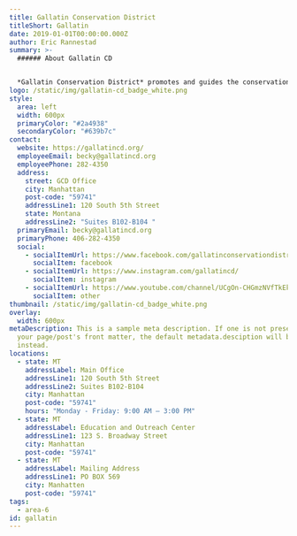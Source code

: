 ```yaml
---
title: Gallatin Conservation District
titleShort: Gallatin
date: 2019-01-01T00:00:00.000Z
author: Eric Rannestad
summary: >-
  ###### About Gallatin CD


  *Gallatin Conservation District* promotes and guides the conservation and management of natural resources in Gallatin County, Montana. The district serves all areas of the county except for portions of Belgrade and Bozeman. Gallatin Conservation District administers [stream (310 permits)](https://gallatincd.org/310-permit-forms-info/), offers [programs and resources](https://gallatincd.org/programs-services/), [education](https://gallatincd.org/education-outreach/), and a number of [conservation resources](https://gallatincd.org/district-resources/).
logo: /static/img/gallatin-cd_badge_white.png
style:
  area: left
  width: 600px
  primaryColor: "#2a4938"
  secondaryColor: "#639b7c"
contact:
  website: https://gallatincd.org/
  employeeEmail: becky@gallatincd.org
  employeePhone: 282-4350
  address:
    street: GCD Office
    city: Manhattan
    post-code: "59741"
    addressLine1: 120 South 5th Street
    state: Montana
    addressLine2: "Suites B102-B104 "
  primaryEmail: becky@gallatincd.org
  primaryPhone: 406-282-4350
  social:
    - socialItemUrl: https://www.facebook.com/gallatinconservationdistrict
      socialItem: facebook
    - socialItemUrl: https://www.instagram.com/gallatincd/
      socialItem: instagram
    - socialItemUrl: https://www.youtube.com/channel/UCgOn-CHGmzNVfTkEkOQ1IbQ
      socialItem: other
thumbnail: /static/img/gallatin-cd_badge_white.png
overlay:
  width: 600px
metaDescription: This is a sample meta description. If one is not present in
  your page/post's front matter, the default metadata.desciption will be used
  instead.
locations:
  - state: MT
    addressLabel: Main Office
    addressLine1: 120 South 5th Street
    addressLine2: Suites B102-B104
    city: Manhattan
    post-code: "59741"
    hours: "Monday - Friday: 9:00 AM – 3:00 PM"
  - state: MT
    addressLabel: Education and Outreach Center
    addressLine1: 123 S. Broadway Street
    city: Manhattan
    post-code: "59741"
  - state: MT
    addressLabel: Mailing Address
    addressLine1: PO BOX 569
    city: Manhatten
    post-code: "59741"
tags:
  - area-6
id: gallatin
---
```

